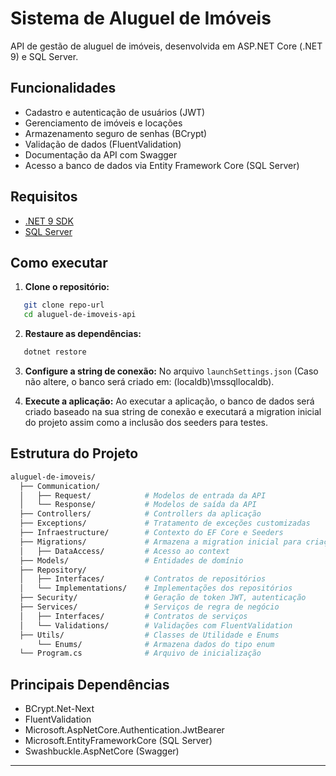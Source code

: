# Sistema de Aluguel de Imóveis

API de gestão de aluguel de imóveis, desenvolvida em ASP.NET Core (.NET 9) e SQL Server.

## Funcionalidades

- Cadastro e autenticação de usuários (JWT)
- Gerenciamento de imóveis e locações
- Armazenamento seguro de senhas (BCrypt)
- Validação de dados (FluentValidation)
- Documentação da API com Swagger
- Acesso a banco de dados via Entity Framework Core (SQL Server)

## Requisitos

- [.NET 9 SDK](https://dotnet.microsoft.com/download/dotnet/9.0)
- [SQL Server](https://www.microsoft.com/pt-br/sql-server/sql-server-downloads)

## Como executar

1. **Clone o repositório:**
```bash
   git clone repo-url
   cd aluguel-de-imoveis-api
```
   
2. **Restaure as dependências:**
```bash
   dotnet restore
```
   
3. **Configure a string de conexão:** No arquivo `launchSettings.json` (Caso não altere, o banco será criado em: (localdb)\mssqllocaldb).

4. **Execute a aplicação:** Ao executar a aplicação, o banco de dados será criado baseado na sua string de conexão e executará a migration inicial do projeto assim como a inclusão dos seeders para testes.

## Estrutura do Projeto
```bash
aluguel-de-imoveis/
  ├── Communication/
  │   ├── Request/            # Modelos de entrada da API
  │   └── Response/           # Modelos de saída da API
  ├── Controllers/            # Controllers da aplicação
  ├── Exceptions/             # Tratamento de exceções customizadas
  ├── Infraestructure/        # Contexto do EF Core e Seeders
  ├── Migrations/             # Armazena a migration inicial para criação do banco
  │   ├── DataAccess/         # Acesso ao context
  ├── Models/                 # Entidades de domínio
  ├── Repository/
  │   ├── Interfaces/         # Contratos de repositórios
  │   └── Implementations/    # Implementações dos repositórios
  ├── Security/               # Geração de token JWT, autenticação
  ├── Services/               # Serviços de regra de negócio
  │   ├── Interfaces/         # Contratos de serviços
  │   └── Validations/        # Validações com FluentValidation
  ├── Utils/                  # Classes de Utilidade e Enums
      └── Enums/              # Armazena dados do tipo enum
  └── Program.cs              # Arquivo de inicialização
```

## Principais Dependências

- BCrypt.Net-Next
- FluentValidation
- Microsoft.AspNetCore.Authentication.JwtBearer
- Microsoft.EntityFrameworkCore (SQL Server)
- Swashbuckle.AspNetCore (Swagger)
---
